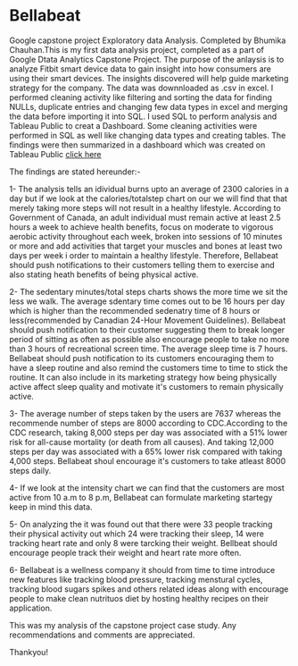 # Bellabeat
Google capstone project
Exploratory data Analysis. Completed by Bhumika Chauhan.This is my first data analysis project, completed as a part of Google Dtata Analytics Capstone Project.
The purpose of the anlaysis is to analyze Fitbit smart device data to gain insight into how consumers are using their smart devices. The
insights discovered will help guide marketing strategy for the company. The data was downnloaded as .csv in excel. I performed cleaning activity like filtering and sorting the data for finding NULLs, duplicate entries and changing few data types in excel and merging the data before importing it into SQL. 
I used SQL to perform analysis and Tableau Public to creat a Dashboard. Some cleaning activities were performed in SQL as well like changing data types and creating tables.
The findings were then summarized in a dashboard which was created on Tableau Public [click here](https://public.tableau.com/app/profile/bhumika.chauhan3585/viz/Googelcapstoneproject/Dashboard1)

The findings are stated hereunder:-

1- The analysis tells an idividual burns upto an average of 2300 calories in a day but if we look at the calories/totalstep chart on our we will find that that merely taking more steps will not result in a healthy lifestyle. According to Government of Canada, an adult individual must remain active at least 2.5 hours a week to achieve health benefits, focus on moderate to vigorous aerobic activity throughout each week, broken into sessions of 10 minutes or more and add activities that target your muscles and bones at least two days per week i order to maintain a healthy lifestyle. Therefore, Bellabeat should push notifications to their customers telling them to exercise and also stating heath benefits of being physical active.

2- The sedentary minutes/total steps charts shows the more time we sit the less we walk. The average sdentary time comes out to be 16 hours per day which is higher than the recommended sedenatry time of 8 hours or less(recommended by Canadian 24-Hour Movement Guidelines). Bellabeat should push notification to their customer suggesting them to break longer period of sitting as often as possible also encourage people  to take no more than 3 hours of recreational screen time.
The average sleep time is 7 hours. Bellabeat should push notification to its customers encouraging them to have a sleep routine and also remind the customers time to time to stick the routine. It can also include in its marketing strategy how being physically active affect sleep quality and motivate it's customers to remain physically active.

3- The average number of steps taken by the users are 7637 whereas the recommende number of steps are 8000 according to CDC.According to the CDC research, taking 8,000 steps per day was associated with a 51% lower risk for all-cause mortality (or death from all causes). And taking 12,000 steps per day was associated with a
65% lower risk compared with taking 4,000 steps. Bellabeat shoul encourage it's customers to take atleast 8000 steps daily.
 
4- If we look at the intensity chart we can find that the customers are most active from 10 a.m to 8 p.m, Bellabeat can formulate marketing startegy keep in mind this data.

5- On analyzing the it was found out that there were 33 people tracking their physical activity out which 24 were tracking their sleep, 14 were tracking heart rate and only 8 were tarcking their weight. Bellbeat should encourage people track their weight and heart rate more often.

6- Bellabeat is a wellness company it should from time to time introduce new features like tracking blood pressure, tracking menstural cycles, tracking blood sugars spikes and others related ideas along with encourage people to make clean nutrituos diet by hosting healthy recipes on their application.

This was my analysis of the capstone project case study. Any recommendations and comments are appreciated.

Thankyou!




